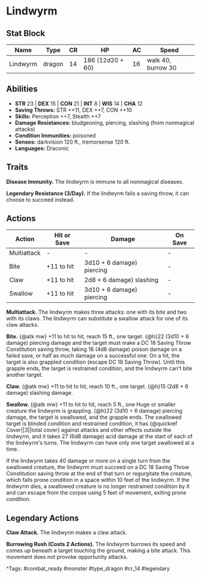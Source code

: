 # Lindwyrm

## Stat Block

| Name | Type | CR | HP | AC | Speed |
|------|------|----|----|----|-------|
| Lindwyrm | dragon | 14 | 186 (12d20 + 60) | 16 | walk 40, burrow 30 |

## Abilities

- **STR** 23 | **DEX** 15 | **CON** 21 | **INT** 8 | **WIS** 14 | **CHA** 12
- **Saving Throws:** STR ++11, DEX ++7, CON ++10  
- **Skills:** Perception ++7, Stealth ++7  
- **Damage Resistances:** bludgeoning, piercing, slashing (from nonmagical attacks)  
- **Condition Immunities:** poisoned  
- **Senses:** darkvision 120 ft., tremorsense 120 ft.  
- **Languages:** Draconic

## Traits

**Disease Immunity.** The lindwyrm is immune to all nonmagical diseases.

**Legendary Resistance (3/Day).** If the lindwyrm fails a saving throw, it can choose to succeed instead.


## Actions

| Action | Hit or Save | Damage | On Save |
|--------|--------------|--------|----------|
| Multiattack | - | - | - |
| Bite | +11 to hit | 3d10 + 6 damage) piercing | - |
| Claw | +11 to hit | 2d8 + 6 damage) slashing | - |
| Swallow | +11 to hit | 3d10 + 6 damage) piercing | - |

**Multiattack.** The lindwyrm makes three attacks: one with its bite and two with its claws. The lindwyrm can substitute a swallow attack for one of its claw attacks.

**Bite.** {@atk mw} +11 to hit to hit, reach 15 ft., one target. {@h}22 (3d10 + 6 damage) piercing damage and the target must make a DC 18 Saving Throw Constitution saving throw, taking 18 (4d8 damage) poison damage on a failed save, or half as much damage on a successful one. On a hit, the target is also grappled condition (escape DC 18 Saving Throw). Until this grapple ends, the target is restrained condition, and the lindwyrm can't bite another target.

**Claw.** {@atk mw} +11 to hit to hit, reach 10 ft., one target. {@h}15 (2d8 + 6 damage) slashing damage.

**Swallow.** {@atk mw} +11 to hit to hit, reach 5 ft., one Huge or smaller creature the lindwyrm is grappling. {@h}22 (3d10 + 6 damage) piercing damage, the target is swallowed, and the grapple ends. The swallowed target is blinded condition and restrained condition, it has {@quickref Cover||3||total cover} against attacks and other effects outside the lindwyrm, and it takes 27 (6d8 damage) acid damage at the start of each of the lindwyrm's turns. The lindwyrm can have only one target swallowed at a time.

If the lindwyrm takes 40 damage or more on a single turn from the swallowed creature, the lindwyrm must succeed on a DC 18 Saving Throw Constitution saving throw at the end of that turn or regurgitate the creature, which falls prone condition in a space within 10 feet of the lindwyrm. If the lindwyrm dies, a swallowed creature is no longer restrained condition by it and can escape from the corpse using 5 feet of movement, exiting prone condition.

## Legendary Actions

**Claw Attack.** The lindwyrm makes a claw attack.

**Burrowing Rush (Costs 2 Actions).** The lindwyrm burrows its speed and comes up beneath a target touching the ground, making a bite attack. This movement does not provoke opportunity attacks.



^Tags: #combat_ready #monster #type_dragon #cr_14 #legendary